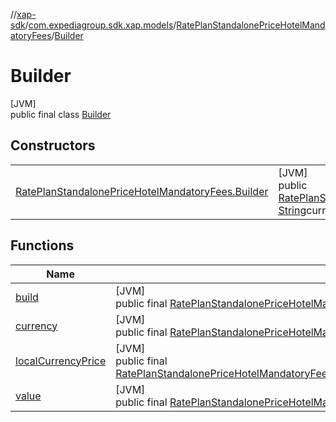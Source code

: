 //[xap-sdk](../../../../index.md)/[com.expediagroup.sdk.xap.models](../../index.md)/[RatePlanStandalonePriceHotelMandatoryFees](../index.md)/[Builder](index.md)

# Builder

[JVM]\
public final class [Builder](index.md)

## Constructors

| | |
|---|---|
| [RatePlanStandalonePriceHotelMandatoryFees.Builder](-rate-plan-standalone-price-hotel-mandatory-fees.-builder.md) | [JVM]<br>public [RatePlanStandalonePriceHotelMandatoryFees.Builder](index.md)[RatePlanStandalonePriceHotelMandatoryFees.Builder](-rate-plan-standalone-price-hotel-mandatory-fees.-builder.md)([String](https://docs.oracle.com/javase/8/docs/api/java/lang/String.html)value, [String](https://docs.oracle.com/javase/8/docs/api/java/lang/String.html)currency, [Money](../../-money/index.md)localCurrencyPrice) |

## Functions

| Name | Summary |
|---|---|
| [build](build.md) | [JVM]<br>public final [RatePlanStandalonePriceHotelMandatoryFees](../index.md)[build](build.md)() |
| [currency](currency.md) | [JVM]<br>public final [RatePlanStandalonePriceHotelMandatoryFees.Builder](index.md)[currency](currency.md)([String](https://docs.oracle.com/javase/8/docs/api/java/lang/String.html)currency) |
| [localCurrencyPrice](local-currency-price.md) | [JVM]<br>public final [RatePlanStandalonePriceHotelMandatoryFees.Builder](index.md)[localCurrencyPrice](local-currency-price.md)([Money](../../-money/index.md)localCurrencyPrice) |
| [value](value.md) | [JVM]<br>public final [RatePlanStandalonePriceHotelMandatoryFees.Builder](index.md)[value](value.md)([String](https://docs.oracle.com/javase/8/docs/api/java/lang/String.html)value) |
